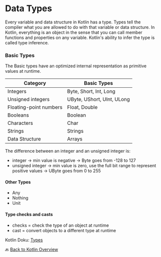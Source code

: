 # Data Types

Every variable and data structure in Kotlin has a type.
Types tell the compiler what you are allowed to do with that variable or data structure.
In Kotlin, everything is an object in the sense that you can call member functions and properties on any variable.
Kotlin's ability to infer the type is called type inference.

### Basic Types

The Basic types have an optimized internal representation as primitive values at runtime.

Category               | Basic Types
-----------------------|----------------------------
Integers               | Byte, Short, Int, Long
Unsigned integers      | UByte, UShort, UInt, ULong
Floating-point numbers | Float, Double
Booleans               | Boolean
Characters             | Char
Strings                | Strings
Data Structure         | Arrays

The difference between an integer and an unsigned integer is:

* integer          → min value is negative                                                  → Byte goes from -128 to 127
* unsigned integer → min value is zero, use the full bit range to represent positive values → UByte goes from 0 to 255

#### Other Types

* Any
* Nothing
* Unit

#### Type checks and casts

* checks = check the type of an object at runtime
* cast   = convert objects to a different type at runtime



Kotlin Doku: [Types](https://kotlinlang.org/docs/basic-types.html)

🔙 [Back to Kotlin Overview](kotlin/README.md)
